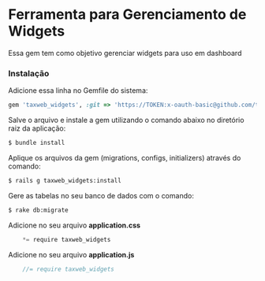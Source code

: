 # Ferramenta para Gerenciamento de Widgets

Essa gem tem como objetivo gerenciar widgets para uso em dashboard

### Instalação

Adicione essa linha no Gemfile do sistema:
```ruby
gem 'taxweb_widgets', :git => 'https://TOKEN:x-oauth-basic@github.com/taxweb/taxweb_widgets'
```

Salve o arquivo e instale a gem utilizando o comando abaixo no diretório raiz da aplicação:
```sh
$ bundle install
```

Aplique os arquivos da gem (migrations, configs, initializers) através do comando:
```sh
$ rails g taxweb_widgets:install
```

Gere as tabelas no seu banco de dados com o comando:
```sh
$ rake db:migrate
```

Adicione no seu arquivo **application.css**
```js
    *= require taxweb_widgets
```

Adicione no seu arquivo **application.js**
```js
    //= require taxweb_widgets
```